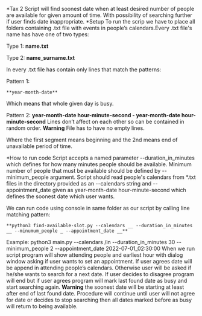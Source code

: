 *Tax 2
Script will find soonest date when at least desired number of people are available for given amount of time. With possibility of searching further if user finds date inappropriate.
*Setup
To run the scrip we have to place all folders containing .txt file with events in people’s calendars.Every .txt file's name has have one of two types:

Type 1:
	**name.txt**

Type 2:
	**name_surname.txt**

In every .txt file has contain only lines that match the patterns:

Pattern 1:

	**year-month-date**

Which means that whole given day is busy.
	
Pattern 2:
	**year-month-date hour-minute-second - year-month-date hour-minute-second**
Lines don’t affect on each other so can be contained in random order.
**Warning**
File has to have no empty lines.

Where the first segment means beginning and the 2nd means end of unavailable period of time.

*How to run code
Script accepts a named parameter --duration_in_minutes which defines for how many minutes people should be available.  Minimum number of people that must be available
should be defined by --minimum_people argument.  Script should read people's calendars from *.txt files in the directory provided as an --calendars string and --appointment_date given as year-month-date hour-minute-second which  defines the soonest date which user wants.

We can run code using console in same folder as our script by calling line matching pattern:

	**python3 find-available-slot.py --calendars __ --duration_in_minutes __ --minumum_people _ --appointment_date __**

Example:
	python3 main.py --calendars /in --duration_in_minutes 30 --minimum_people 2 --appointment_date 2022-07-01_02:30:00
When we run script program will show attending people and earliest hour with dialog window asking if user wants to set an  appointment. If user agrees date will be append in attending people’s calendars. Otherwise user will be asked if he/she wants to search for a next date. If user decides to disagree program will end but if user agrees program will mark last found date as busy and start searching again. **Warning** the soonest date will be starting at least after end of last found date. Procedure will continue until user will not agree for date or decides to stop searching then all dates marked before as busy will return to being available.


